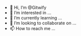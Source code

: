 - 👋 Hi, I’m @Gitwify
- 👀 I’m interested in ...
- 🌱 I’m currently learning ...
- 💞️ I’m looking to collaborate on ...
- 📫 How to reach me ...

<!---
Gitwify/Gitwify is a ✨ special ✨ repository because its `README.md` (this file) appears on your GitHub profile.
You can click the Preview link to take a look at your changes.
--->
